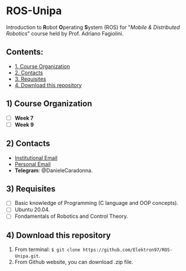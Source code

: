 # ROS-Unipa
Introduction to **R**obot **O**perating **S**ystem (ROS) for "*Mobile & Distributed Robotics*" course held by Prof. Adriano Fagiolini.
## Contents:
* [1. Course Organization](#1-course-organization)
* [2. Contacts](#2-contacts)
* [3. Requisites](#3-requisites)
* [4. Download this repository](#4-download-this-repository)

## 1) Course Organization
- [ ] **Week 7**
- [ ] **Week 9**

## 2) Contacts
- [Institutional Email](mailto:Daniele.Caradonna@santannapisa.it)
- [Personal Email](mailto:danele.caradonna@gmail.com)
- **Telegram**: @DanieleCaradonna.

## 3) Requisites
- [ ] Basic knowledge of Programming (C language and OOP concepts).
- [ ] Ubuntu 20.04.
- [ ] Fondamentals of Robotics and Control Theory. 

## 4) Download this repository
1. From terminal:
`$ git clone https://github.com/Elektron97/ROS-Unipa.git`.
2. From Github website, you can download .zip file.

